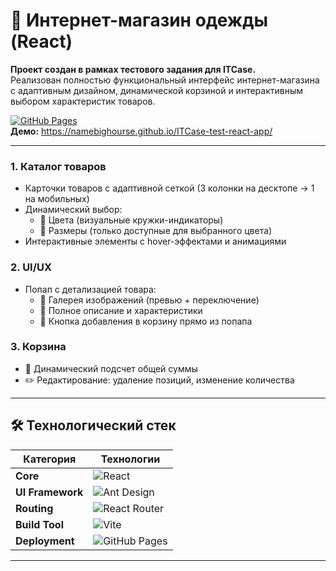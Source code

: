# 🧥 Интернет-магазин одежды (React)

**Проект создан в рамках тестового задания для ITCase.**  
Реализован полностью функциональный интерфейс интернет-магазина с адаптивным дизайном, динамической корзиной и интерактивным выбором характеристик товаров.

[![GitHub Pages](https://img.shields.io/badge/Demo-ITCase_Test_App-009688?style=flat&logo=github)](https://namebighourse.github.io/ITCase-test-react-app/)  
**Демо:** https://namebighourse.github.io/ITCase-test-react-app/

---
### 1. **Каталог товаров**
- Карточки товаров с адаптивной сеткой (3 колонки на десктопе → 1 на мобильных)
- Динамический выбор:
  - 🎨 Цвета (визуальные кружки-индикаторы)
  - 📏 Размеры (только доступные для выбранного цвета)
- Интерактивные элементы с hover-эффектами и анимациями

### 2. **UI/UX**
- Попап с детализацией товара:
  - 📸 Галерея изображений (превью + переключение)
  - 📝 Полное описание и характеристики
  - 🛒 Кнопка добавления в корзину прямо из попапа

### 3. **Корзина**
- 🧮 Динамический подсчет общей суммы
- ✏️ Редактирование: удаление позиций, изменение количества
---

## 🛠 Технологический стек

| Категория       | Технологии                                                                                     |
|-----------------|-----------------------------------------------------------------------------------------------|
| **Core**        | ![React](https://img.shields.io/badge/React-18.2-61DAFB?logo=react)                           |
| **UI Framework**| ![Ant Design](https://img.shields.io/badge/Ant_Design-5.16-0170FE?logo=ant-design)            |
| **Routing**     | ![React Router](https://img.shields.io/badge/React_Router-6.20-CA4245?logo=react-router)      |
| **Build Tool**  | ![Vite](https://img.shields.io/badge/Vite-4.4-646CFF?logo=vite)                               |
| **Deployment**  | ![GitHub Pages](https://img.shields.io/badge/GitHub_Pages-✓-009688?logo=github)               |

---

